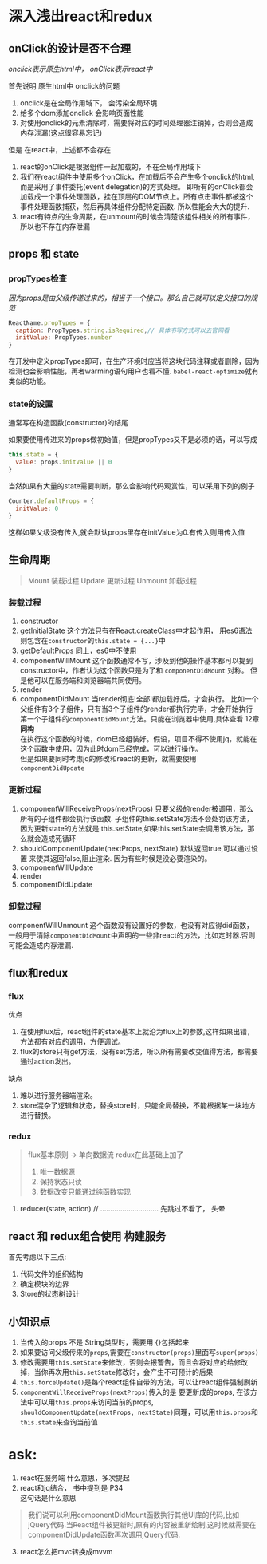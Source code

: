 # 深入浅出react和redux

## onClick的设计是否不合理
_onclick表示原生html中， onClick表示react中_

首先说明 原生html中 onclick的问题
1. onclick是在全局作用域下， 会污染全局环境
2. 给多个dom添加onclick 会影响页面性能
3. 对使用onclick的元素清除时，需要将对应的时间处理器注销掉，否则会造成内存泄漏(这点很容易忘记)

但是 在react中，上述都不会存在
1. react的onClick是根据组件一起加载的，不在全局作用域下
2. 我们在react组件中使用多个onClick，在加载后不会产生多个onclick的html,而是采用了事件委托(event delegation)的方式处理。
即所有的onClick都会加载成一个事件处理函数，挂在顶层的DOM节点上。所有点击事件都被这个事件处理函数捕获，然后再具体组件分配特定函数.
所以性能会大大的提升.
3. react有特点的生命周期，在unmount的时候会清楚该组件相关的所有事件， 所以也不存在内存泄漏

## props 和 state

### propTypes检查
_因为props是由父级传递过来的，相当于一个接口。那么自己就可以定义接口的规范_
```js
ReactName.propTypes = {
  caption: PropTypes.string.isRequired,// 具体书写方式可以去官网看
  initValue: PropTypes.number
}
```
在开发中定义propTypes即可，在生产环境时应当将这块代码注释或者删除，因为检测也会影响性能，再者warming语句用户也看不懂.
`babel-react-optimize`就有类似的功能。

### state的设置
通常写在构造函数(constructor)的结尾

如果要使用传进来的props做初始值，但是propTypes又不是必须的话，可以写成
```js
this.state = {
  value: props.initValue || 0
}
```
当然如果有大量的state需要判断，那么会影响代码观赏性，可以采用下列的例子
```js
Counter.defaultProps = {
  initValue: 0
}
```
这样如果父级没有传入,就会默认props里存在initValue为0.有传入则用传入值

## 生命周期
> Mount 装载过程 Update 更新过程 Unmount 卸载过程

### 装载过程
1. constructor
2. getInitialState  这个方法只有在React.createClass中才起作用， 用es6语法 则包含在`constructor`的`this.state = {...}`中
3. getDefaultProps  同上，es6中不使用
4. componentWillMount 这个函数通常不写，涉及到他的操作基本都可以提到constructor中，作者认为这个函数只是为了和 `componentDidMount` 对称。 但是他可以在服务端和浏览器端共同使用。
5. render
6. componentDidMount 当render彻底!全部!都加载好后，才会执行。 比如一个父组件有3个子组件，只有当3个子组件的render都执行完毕，才会开始执行第一个子组件的`componentDidMount`方法。只能在浏览器中使用,具体查看 12章 **同构**<br/>
在执行这个函数的时候，dom已经组装好。假设，项目不得不使用jq，就能在这个函数中使用，因为此时dom已经完成，可以进行操作。<br/>
但是如果要同时考虑jq的修改和react的更新，就需要使用 `componentDidUpdate`

### 更新过程
1. componentWillReceiveProps(nextProps) 只要父级的render被调用，那么所有的子组件都会执行该函数. 子组件的this.setState方法不会处罚该方法， 因为更新state的方法就是 this.setState,如果this.setState会调用该方法，那么就会造成死循环
2. shouldComponentUpdate(nextProps, nextState) 默认返回true,可以通过设置 来使其返回false,阻止渲染. 因为有些时候是没必要渲染的。
3. componentWillUpdate
4. render
5. componentDidUpdate

### 卸载过程
componentWillUnmount 这个函数没有设置好的参数，也没有对应得did函数，一般用于清除`componentDidMount`中声明的一些非react的方法，比如定时器.否则可能会造成内存泄漏.

## flux和redux

### flux
优点
1. 在使用flux后，react组件的state基本上就沦为flux上的参数,这样如果出错，方法都有对应的调用，方便调试。
2. flux的store只有get方法，没有set方法，所以所有需要改变值得方法，都需要通过action发出。

缺点
1. 难以进行服务器端渲染。
2. store混杂了逻辑和状态，替换store时，只能全局替换，不能根据某一块地方进行替换。

### redux
> flux基本原则 -> 单向数据流
> redux在此基础上加了
> 1. 唯一数据源
> 2. 保持状态只读
> 3. 数据改变只能通过纯函数实现

1. reducer(state, action)
// ............................. 先跳过不看了， 头晕

## react 和 redux组合使用 构建服务
首先考虑以下三点:
1. 代码文件的组织结构
2. 确定模块的边界
3. Store的状态树设计

## 小知识点
1. 当传入的props 不是 String类型时，需要用 {}包括起来
2. 如果要访问父级传来的`props`,需要在`constructor(props)`里面写`super(props)`
3. 修改需要用`this.setState`来修改，否则会报警告，而且会将对应的给修改掉，当你再次用`this.setState`修改时，会产生不可预计的后果
4. `this.forceUpdate()`是每个react组件自带的方法，可以让react组件强制刷新
5. `componentWillReceiveProps(nextProps)`传入的是 要更新成的props, 在该方法中可以用`this.props`来访问当前的props, `shouldComponentUpdate(nextProps, nextState)`同理，可以用`this.props`和`this.state`来查询当前值



# ask:
1. react在服务端   什么意思，多次提起
2. react和jq结合， 书中提到是 P34 <br/>这句话是什么意思
> 我们说可以利用componentDidMount函数执行其他UI库的代码,比如jQuery代码.当React组件被更新时,原有的内容被重新绘制,这时候就需要在 componentDidUpdate函数再次调用jQuery代码.
3. react怎么把mvc转换成mvvm
